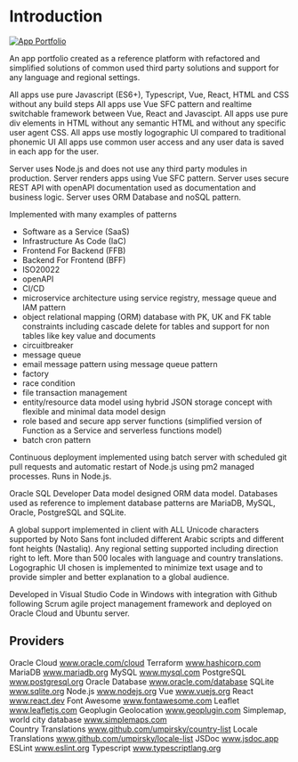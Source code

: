 # Introduction

[![App Portfolio](/common/documents/screenshot_app2_small.webp)](/common/documents/screenshot_app2.webp)

An app portfolio created as a reference platform with refactored and simplified solutions of common used third party solutions and support for any language and regional settings.

All apps use pure Javascript (ES6+), Typescript, Vue, React, HTML and CSS without any build steps
All apps use Vue SFC pattern and realtime switchable framework between Vue, React and Javascipt.
All apps use pure div elements in HTML without any semantic HTML and without any specific user agent CSS.
All apps use mostly logographic UI compared to traditional phonemic UI
All apps use common user access and any user data is saved in each app for the user.

Server uses Node.js and does not use any third party modules in production.
Server renders apps using Vue SFC pattern.
Server uses secure REST API with openAPI documentation used as documentation and business logic.
Server uses ORM Database and noSQL pattern.

Implemented with many examples of patterns
- Software as a Service (SaaS)
- Infrastructure As Code (IaC)
- Frontend For Backend (FFB)
- Backend For Frontend (BFF)
- ISO20022
- openAPI
- CI/CD
- microservice architecture using service registry, message queue and IAM pattern
- object relational mapping (ORM) database with PK, UK and FK table constraints including cascade delete for tables and support for non tables like key value and documents
- circuitbreaker
- message queue
- email message pattern using message queue pattern
- factory
- race condition
- file transaction management
- entity/resource data model using hybrid JSON storage concept with flexible and minimal data model design
- role based and secure app server functions (simplified version of Function as a Service and serverless functions model)
- batch cron pattern



Continuous deployment implemented using batch server with scheduled git pull requests and automatic restart 
of Node.js using pm2 managed processes.
Runs in Node.js.

Oracle SQL Developer Data model designed ORM data model.
Databases used as reference to implement database patterns are MariaDB, MySQL, Oracle, PostgreSQL and SQLite.

A global support implemented in client with ALL Unicode characters supported by Noto Sans font
included different Arabic scripts and different font heights (Nastaliq).
Any regional setting supported including direction right to left. More than 500 locales with language and
country translations. Logographic UI chosen is implemented to minimize text usage and to provide simpler and better explanation to a global audience.

Developed in Visual Studio Code in Windows with integration with Github following 
Scrum agile project management framework and deployed on Oracle Cloud and Ubuntu server.

## Providers

Oracle Cloud
www.oracle.com/cloud
Terraform
www.hashicorp.com
MariaDB
www.mariadb.org
MySQL
www.mysql.com
PostgreSQL
www.postgresql.org
Oracle Database
www.oracle.com/database
SQLite
www.sqlite.org
Node.js
www.nodejs.org
Vue
www.vuejs.org
React
www.react.dev
Font Awesome
www.fontawesome.com
Leaflet
www.leafletjs.com
Geoplugin Geolocation
www.geoplugin.com
Simplemap, world city database
www.simplemaps.com	
Country Translations
www.github.com/umpirsky/country-list
Locale Translations
www.github.com/umpirsky/locale-list
JSDoc
www.jsdoc.app
ESLint
www.eslint.org
Typescript
www.typescriptlang.org